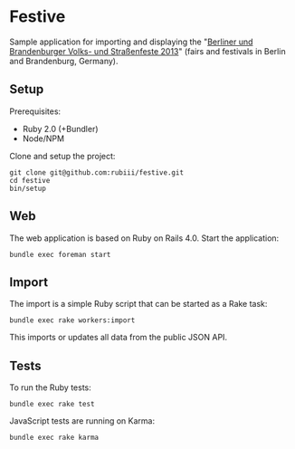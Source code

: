 # Festive

Sample application for importing and displaying the
"[Berliner und Brandenburger Volks- und Straßenfeste 2013](http://daten.berlin.de/datensaetze/berliner-und-brandenburger-volks-und-stra%C3%9Fenfeste-2013)" (fairs and festivals in Berlin and Brandenburg, Germany).


## Setup

Prerequisites:

* Ruby 2.0 (+Bundler)
* Node/NPM

Clone and setup the project:

``` shell
git clone git@github.com:rubiii/festive.git
cd festive
bin/setup
```


## Web

The web application is based on Ruby on Rails 4.0. Start the application:

``` shell
bundle exec foreman start
```


## Import

The import is a simple Ruby script that can be started as a Rake task:

``` shell
bundle exec rake workers:import
```

This imports or updates all data from the public JSON API.


## Tests

To run the Ruby tests:

``` shell
bundle exec rake test
```

JavaScript tests are running on Karma:

``` shell
bundle exec rake karma
```
